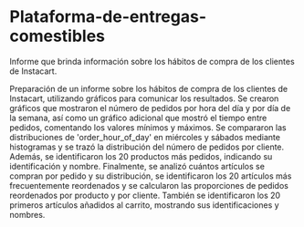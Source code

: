 # Plataforma-de-entregas-comestibles
Informe que brinda información sobre los hábitos de compra de los clientes de Instacart.

Preparación de un informe sobre los hábitos de compra de los clientes de Instacart, utilizando gráficos para comunicar los resultados. 
Se crearon gráficos que mostraron el número de pedidos por hora del día y por día de la semana, así como un gráfico adicional que mostró el tiempo entre pedidos, comentando los valores mínimos y máximos.
Se compararon las distribuciones de 'order_hour_of_day' en miércoles y sábados mediante histogramas y se trazó la distribución del número de pedidos por cliente. Además, se identificaron los 20 productos más pedidos, indicando su identificación y nombre.
Finalmente, se analizó cuántos artículos se compran por pedido y su distribución, se identificaron los 20 artículos más frecuentemente reordenados y se calcularon las proporciones de pedidos reordenados por producto y por cliente. También se identificaron los 20 primeros artículos añadidos al carrito, mostrando sus identificaciones y nombres.

